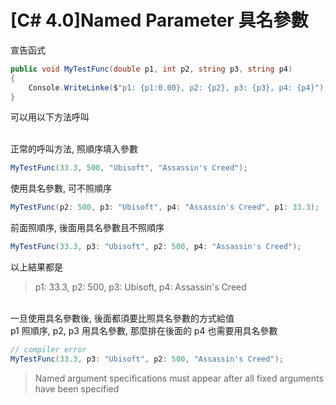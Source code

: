 # [C# 4.0]Named Parameter 具名參數

宣告函式
```csharp
public void MyTestFunc(double p1, int p2, string p3, string p4)
{
    Console.WriteLinke($"p1: {p1:0.00}, p2: {p2}, p3: {p3}, p4: {p4}");
}
```
可以用以下方法呼叫

<br/>正常的呼叫方法, 照順序填入參數
```csharp
MyTestFunc(33.3, 500, "Ubisoft", "Assassin's Creed");
```
使用具名參數, 可不照順序
```csharp
MyTestFunc(p2: 500, p3: "Ubisoft", p4: "Assassin's Creed", p1: 33.3);
```
前面照順序, 後面用具名參數且不照順序
```csharp
MyTestFunc(33.3, p3: "Ubisoft", p2: 500, p4: "Assassin's Creed");
```
以上結果都是
>p1: 33.3, p2: 500, p3: Ubisoft, p4: Assassin's Creed

<br/>一旦使用具名參數後, 後面都須要比照具名參數的方式給值
<br/>p1 照順序, p2, p3 用具名參數, 那麼排在後面的 p4 也需要用具名參數
```csharp
// compiler error
MyTestFunc(33.3, p3: "Ubisoft", p2: 500, "Assassin's Creed");
```
>Named argument specifications must appear after all fixed arguments have been specified